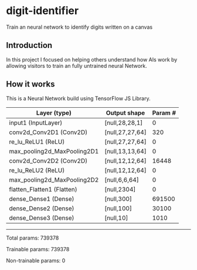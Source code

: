 # digit-identifier
Train an neural network to identify digits written on a canvas

## Introduction

In this project I focused on helping others understand how AIs work by allowing visitors to train an fully untrained neural Network.

## How it works

This is a Neural Network build using TensorFlow JS Library.


| Layer (type)            | Output shape      | Param # |
|-------------------------|-------------------|---------|
| input1 (InputLayer)     | [null,28,28,1]    | 0       |
| conv2d_Conv2D1 (Conv2D) | [null,27,27,64]   | 320     |
| re_lu_ReLU1 (ReLU)      | [null,27,27,64]   | 0       |
| max_pooling2d_MaxPooling2D1| [null,13,13,64]| 0       |
| conv2d_Conv2D2 (Conv2D) | [null,12,12,64]   | 16448   |
| re_lu_ReLU2 (ReLU)      | [null,12,12,64]   | 0       |
| max_pooling2d_MaxPooling2D2| [null,6,6,64]  | 0       |
| flatten_Flatten1 (Flatten) | [null,2304]    | 0       |
| dense_Dense1 (Dense)    | [null,300]        | 691500  |
| dense_Dense2 (Dense)    | [null,100]        | 30100   |
| dense_Dense3 (Dense)    | [null,10]         | 1010    |
_________________________________________________________
Total params: 739378

Trainable params: 739378

Non-trainable params: 0